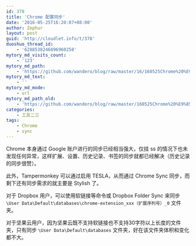 ```yaml
---
id: 378
title: 'Chrome 配置同步'
date: '2016-05-25T16:20:07+08:00'
author: Zephur
layout: post
guid: 'http://cloudlet.info/t/378'
duoshuo_thread_id:
    - '6288538246896960258'
mytory_md_visits_count:
    - '123'
mytory_md_path:
    - 'https://github.com/wandero/blog/raw/master/16/160525Chrome%20%E9%85%8D%E7%BD%AE%E5%90%8C%E6%AD%A5.md'
mytory_md_text:
    - ''
mytory_md_mode:
    - url
mytory_md_path_old:
    - 'https://github.com/wandero/blog/raw/master/160525Chrome%20%E9%85%8D%E7%BD%AE%E5%90%8C%E6%AD%A5.md'
categories:
    - 工具二三
tags:
    - Chrome
    - sync
---
```


Chrome 本身通过 Google 账户进行的同步已经相当强大，仅挂 ss 的情况下也未发现任何异常，这样扩展、设置、历史记录、书签的同步就都已经解决（历史记录的同步很赞）。

此外，Tampermonkey 可以通过启用 TESLA，从而通过 Chrome Sync 同步，而剩下还有同步需求的就主要是 Stylish 了。

对于 Dropbox 用户，可以使用软链接等命令或 Dropbox Folder Sync 来同步 `\User Data\Default\databases\chrome-extension_xxx（扩展序列号）_0` 文件夹。

对于坚果云用户，因为坚果云既不支持软链接也不支持30字符以上长度的文件夹，只有同步 `\User Data\Default\databases` 文件夹，好在该文件夹体积和变化都不大。